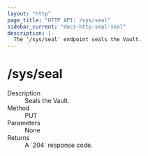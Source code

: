 ```yaml
---
layout: "http"
page_title: "HTTP API: /sys/seal"
sidebar_current: "docs-http-seal-seal"
description: |-
  The '/sys/seal' endpoint seals the Vault.
---
```


# /sys/seal

<dl>
  <dt>Description</dt>
  <dd>
    Seals the Vault.
  </dd>

  <dt>Method</dt>
  <dd>PUT</dd>

  <dt>Parameters</dt>
  <dd>
    None
  </dd>

  <dt>Returns</dt>
  <dd>A `204` response code.
  </dd>
</dl>
